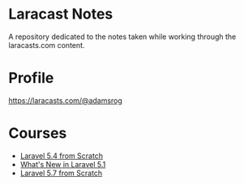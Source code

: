 # Laracast Notes
A repository dedicated to the notes taken while working through the laracasts.com content.

# Profile
https://laracasts.com/@adamsrog

# Courses
* [Laravel 5.4 from Scratch](../master/laravel-5.4-from-scratch.md)
* [What's New in Laravel 5.1](../master/whats-new-in-laravel-5.1.md)
* [Laravel 5.7 from Scratch](../master/laravel-5.7-from-scratch.md)